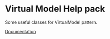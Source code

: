 # Virtual Model Help pack

Some useful classes for VirtualModel pattern.

[Documentation](https://docs.kosuha606.ru/2-virtualmodel/5-virtualmodelhelppack)
